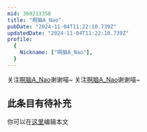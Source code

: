 ```yaml
---
mid: 360213358
title: "啊脑A_Nao"
pubDate: "2024-11-04T11:22:10.739Z"
updatedDate: "2024-11-04T11:22:10.739Z"
profile:
  {
    Nickname: ["啊脑A_Nao"],
  }
---
```


关注[啊脑A_Nao](https://space.bilibili.com/360213358)谢谢喵~ 关注[啊脑A_Nao](https://space.bilibili.com/360213358)谢谢喵~

## 此条目有待补充
你可以在[这里](https://github.com/Yuhanawa/VTuber.ICU/edit/master/src/content/v/啊脑A_Nao/index.md)编辑本文
